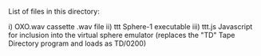 List of files in this directory:

i) OXO.wav          cassette .wav file
ii) ttt             Sphere-1 executable
iii) ttt.js         Javascript for inclusion into the virtual sphere emulator (replaces the "TD" Tape Directory program and loads as TD/0200)